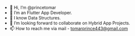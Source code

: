- 👋 Hi, I’m @princetomar
- 👀 I’m an Flutter App Developer.
- 🌱 I know Data Structures.
- 💞️ I’m looking forward to collaborate on Hybrid App Projects.
- 📫 How to reach me via mail - tomarprince443@gmail.com

<!---
princetomar/princetomar is a ✨ special ✨ repository because its `README.md` (this file) appears on your GitHub profile.
You can click the Preview link to take a look at your changes.
--->
